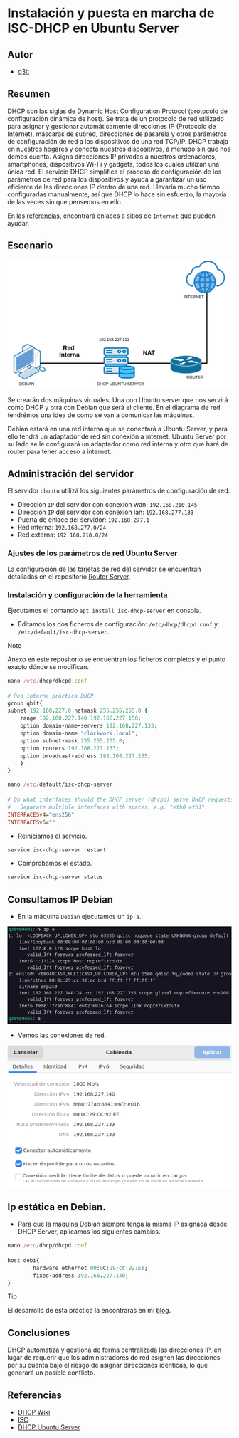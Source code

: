 # Instalación y puesta en marcha de ISC-DHCP en Ubuntu Server

## Autor

- [q3it](https://www.blogger.com/profile/16118326082555553765)

## Resumen

DHCP son las siglas de Dynamic Host Configuration Protocol (protocolo de configuración dinámica de host). Se trata de un protocolo de red utilizado para asignar y gestionar automáticamente direcciones IP (Protocolo de Internet), máscaras de subred, direcciones de pasarela y otros parámetros de configuración de red a los dispositivos de una red TCP/IP. DHCP trabaja en nuestros hogares y conecta nuestros dispositivos, a menudo sin que nos demos cuenta. Asigna direcciones IP privadas a nuestros ordenadores, smartphones, dispositivos Wi-Fi y gadgets, todos los cuales utilizan una única red. El servicio DHCP simplifica el proceso de configuración de los parámetros de red para los dispositivos y ayuda a garantizar un uso eficiente de las direcciones IP dentro de una red. Llevaría mucho tiempo configurarlas manualmente, así que DHCP lo hace sin esfuerzo, la mayoría de las veces sin que pensemos en ello.

En las [referencias](#referencias), encontrará enlaces a sitios de `Internet` que pueden ayudar.

## Escenario

<p align="center">
<img src="/img/Screenshot.png">
</p>

Se crearán dos máquinas virtuales: Una con Ubuntu server que nos servirá como DHCP y otra con Debian que será el cliente. En el diagrama de red tendrémos una idea de como se van a comunicar las máquinas.

Debian estará en una red interna que se conectará a Ubuntu Server, y para ello tendrá un adaptador de red sin conexión a internet. Ubuntu Server por su lado se le configurará un adaptador como red interna y otro que hará de router para tener acceso a internet.

## Administración del servidor

El servidor `Ubuntu` utilizá los siguientes parámetros de configuración de red:

* Dirección `IP` del servidor con conexión wan: `192.168.210.145`
* Dirección `IP` del servidor con conexión lan: `192.168.277.133`
* Puerta de enlace del servidor: `192.168.277.1`
* Red interna: `192.168.277.0/24`
* Red externa: `192.168.210.0/24`

### Ajustes de los parámetros de red Ubuntu Server

La configuración de las tarjetas de red del servidor se encuentran detalladas en el repositorio [Router Server](https://github.com/q3it/Router-Ubuntu-Server).

### Instalación y configuración de la herramienta

Ejecutamos el comando `apt install isc-dhcp-server` en consola.

- Editamos los dos ficheros de configuración: `/etc/dhcp/dhcpd.conf` y `/etc/default/isc-dhcp-server`.

> [!NOTE]
> Anexo en este repositorio se encuentran los ficheros completos y el punto exacto dónde se modifican.

```ruby
nano /etc/dhcp/dhcpd.conf

# Red interna práctica DHCP
group qbit{
subnet 192.168.227.0 netmask 255.255.255.0 {
	range 192.168.227.140 192.168.227.150;
	option domain-name-servers 192.168.227.133;
	option domain-name "clockwork.local";
	option subnet-mask 255.255.255.0;
	option routers 192.168.227.133;
	option broadcast-address 192.168.227.255;
	}
}
```

```ruby
nano /etc/default/isc-dhcp-server

# On what interfaces should the DHCP server (dhcpd) serve DHCP requests?
#	Separate multiple interfaces with spaces, e.g. "eth0 eth1".
INTERFACESv4="ens256"
INTERFACESv6=""
```

- Reiniciamos el servicio.

```bash
service isc-dhcp-server restart
```

-  Comprobamos el estado.

```bash
service isc-dhcp-server status
```
## Consultamos IP Debian

- En la máquina `Debian` ejecutamos un `ip a`.

<p align="center">
<img src="/img/ip.png">
</p>

- Vemos las conexiones de red.

<p align="center">
<img src="/img/red.png">
</p>

## Ip estática en Debian.

- Para que la máquina Debian siempre tenga la misma IP asignada desde DHCP Server, aplicamos los siguientes cambios.

```ruby
nano /etc/dhcp/dhcpd.conf

host debi{
        hardware ethernet 00:0C:29:CC:92:EE;
        fixed-address 192.168.227.140;
}
```

> [!TIP]
> El desarrollo de esta práctica la encontraras en mi [blog](https://www.thequbit.net/2024/09/dhcp-ubuntu-server.html).

## Conclusiones

DHCP automatiza y gestiona de forma centralizada las direcciones IP, en lugar de requerir que los administradores de red asignen las direcciones por su cuenta bajo el riesgo de asignar direcciones idénticas, lo que generará un posible conflicto.

## Referencias

* [DHCP Wiki](https://es.wikipedia.org/wiki/Protocolo_de_configuraci%C3%B3n_din%C3%A1mica_de_host)
* [ISC](https://www.isc.org/dhcp/)
* [DHCP Ubuntu Server](https://www.thequbit.net/2024/09/dhcp-ubuntu-server.html)
